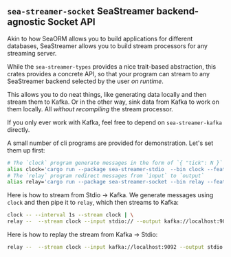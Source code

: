 ## `sea-streamer-socket` SeaStreamer backend-agnostic Socket API

Akin to how SeaORM allows you to build applications for different databases, SeaStreamer allows you to build
stream processors for any streaming server.

While the `sea-streamer-types` provides a nice trait-based abstraction, this crates provides a concrete API,
so that your program can stream to any SeaStreamer backend selected by the user *on runtime*.

This allows you to do neat things, like generating data locally and then stream them to Kafka. Or in the other
way, sink data from Kafka to work on them locally. All _without recompiling_ the stream processor.

If you only ever work with Kafka, feel free to depend on `sea-streamer-kafka` directly.

A small number of cli programs are provided for demonstration. Let's set them up first:

```sh
# The `clock` program generate messages in the form of `{ "tick": N }`
alias clock='cargo run --package sea-streamer-stdio  --bin clock --features=executables'
# The `relay` program redirect messages from `input` to `output`
alias relay='cargo run --package sea-streamer-socket --bin relay --features=executables'
```

Here is how to stream from Stdio -> Kafka. We generate messages using `clock` and then pipe it to `relay`,
which then streams to Kafka:

```sh
clock -- --interval 1s --stream clock | \
relay --  --stream clock --input stdio:// --output kafka://localhost:9092
```

Here is how to replay the stream from Kafka -> Stdio:

```sh
relay --  --stream clock --input kafka://localhost:9092 --output stdio:// --offset start
```
